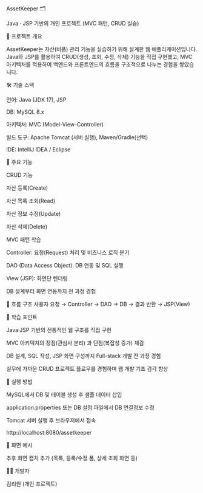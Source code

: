 AssetKeeper 🗂️

Java · JSP 기반의 개인 프로젝트 (MVC 패턴, CRUD 실습)

📌 프로젝트 개요

AssetKeeper는 자산(비품) 관리 기능을 실습하기 위해 설계한 웹 애플리케이션입니다. Java와 JSP를 활용하여 CRUD(생성, 조회, 수정, 삭제) 기능을 직접 구현했고, MVC 아키텍처를 적용하여 백엔드와 프론트엔드의 흐름을 구조적으로 나누는 경험을 쌓았습니다.

🛠️ 기술 스택

언어: Java (JDK 17), JSP

DB: MySQL 8.x

아키텍처: MVC (Model-View-Controller)

빌드 도구: Apache Tomcat (서버 실행), Maven/Gradle(선택)

IDE: IntelliJ IDEA / Eclipse

📂 주요 기능

CRUD 기능

자산 등록(Create)

자산 목록 조회(Read)

자산 정보 수정(Update)

자산 삭제(Delete)

MVC 패턴 학습

Controller: 요청(Request) 처리 및 비즈니스 로직 분기

DAO (Data Access Object): DB 연동 및 SQL 실행

View (JSP): 화면단 렌더링

DB 설계부터 화면 연동까지 전 과정 경험

🔄 흐름 구조 사용자 요청 → Controller → DAO → DB → 결과 반환 → JSP(View)

📑 학습 포인트

Java·JSP 기반의 전통적인 웹 구조를 직접 구현

MVC 아키텍처의 장점(관심사 분리) 과 단점(복잡성 증가) 체감

DB 설계, SQL 작성, JSP 화면 구성까지 Full-stack 개발 전 과정 경험

실무에 가까운 CRUD 프로젝트 플로우를 경험하며 웹 개발 기초 감각 향상

🚀 실행 방법

MySQL에서 DB 및 테이블 생성 후 샘플 데이터 삽입

application.properties 또는 DB 설정 파일에서 DB 연결정보 수정

Tomcat 서버 실행 후 브라우저에서 접속

http://localhost:8080/assetkeeper

📸 화면 예시

추후 화면 캡처 추가 (목록, 등록/수정 폼, 상세 조회 화면 등)

🧑‍💻 개발자

김리원 (개인 프로젝트)
